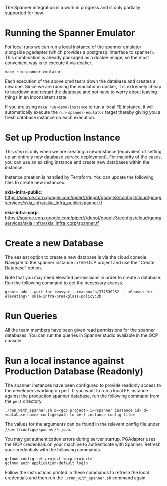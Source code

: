 The Spanner integration is a work in progress and is only partially supported for now.

# Running the Spanner Emulator

For local runs we can run a local instance of the spanner emulator alongside pgadapter
(which provides a postgresql interface to spanner). This combination is already packaged as a
docker image, so the most convenient way is to execute it via docker.

    make run-spanner-emulator

Each execution of the above cmd tears down the database and creates a new one.
Since we are running the emulator in docker, it is extremely cheap to teardown
and restart the database and not have to worry about leaving things in an inconsistent state.

If you are using `make run-demo-instance` to run a local FE instance, it will automatically
execute the `run-spanner-emulator` target thereby giving you a fresh database instance on each execution.

# Set up Production Instance

This step is only when we are creating a new instance (equivalent of setting up an entirely
new database service deployment). For majority of the cases, you can use an existing instance
and create new databases within the instance.

Instance creation is handled by Terraform. You can update the following files to create new
instances.

**skia-infra-public**: https://source.corp.google.com/piper///depot/google3/configs/cloud/gong/services/skia_infra/skia_infra_public/spanner.tf

**skia-infra-corp**: https://source.corp.google.com/piper///depot/google3/configs/cloud/gong/services/skia_infra/skia_infra_corp/spanner.tf

# Create a new Database

The easiest option to create a new database is via the cloud console. Navigate to the spanner
instance in the GCP project and use the "Create Database" option.

Note that you may need elevated permissions in order to create a database. Run the following
command to get the necessary access.

    grants add --wait_for_twosync --reason="b/377530262 -- <Reason for elevating>" skia-infra-breakglass-policy:2h

# Run Queries

All the team members have been given read permissions for the spanner databases. You can run
the queries in Spanner studio available in the GCP console.

# Run a local instance against Production Database (Readonly)

The spanner instances have been configured to provide readonly access to the developers working
on perf. If you want to run a local FE instance against the production spanner database, run the
following command from the `perf` directory.

    ./run_with_spanner.sh p=<gcp project> i=<spanner instance id> d=<database name> config=<path to perf instance config file>

The values for the arguments can be found in the relevant config file under
`//perf/configs/spanner/*.json`.

You may get authentication errors during server startup. PGAdapter uses the GCP credentials on
your machine to authenticate with Spanner. Refresh your credentials with the following commands.

    gcloud config set project <gcp project>
    gcloud auth application-default login

Follow the instructions printed in these commands to refresh the local credentials and then
run the `./run_with_spanner.sh` command again.
